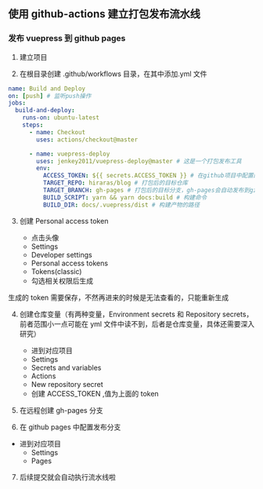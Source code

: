 ## 使用 github-actions 建立打包发布流水线

### 发布 vuepress 到 github pages

1. 建立项目

2. 在根目录创建 .github/workflows 目录，在其中添加.yml 文件

```yml
name: Build and Deploy
on: [push] # 监听push操作
jobs:
  build-and-deploy:
    runs-on: ubuntu-latest
    steps:
      - name: Checkout
        uses: actions/checkout@master

      - name: vuepress-deploy
        uses: jenkey2011/vuepress-deploy@master # 这是一个打包发布工具
        env:
          ACCESS_TOKEN: ${{ secrets.ACCESS_TOKEN }} # 在github项目中配置的环境变量，值为 Personal access token 中生成的token
          TARGET_REPO: hiraras/blog # 打包后的目标仓库
          TARGET_BRANCH: gh-pages # 打包后的目标分支，gh-pages会自动发布到github pages
          BUILD_SCRIPT: yarn && yarn docs:build # 构建命令
          BUILD_DIR: docs/.vuepress/dist # 构建产物的路径
```

3. 创建 Personal access token

   - 点击头像
   - Settings
   - Developer settings
   - Personal access tokens
   - Tokens(classic)
   - 勾选相关权限后生成

生成的 token 需要保存，不然再进来的时候是无法查看的，只能重新生成

4. 创建仓库变量（有两种变量，Environment secrets 和 Repository secrets，前者范围小一点可能在 yml 文件中读不到，后者是仓库变量，具体还需要深入研究）

   - 进到对应项目
   - Settings
   - Secrets and variables
   - Actions
   - New repository secret
   - 创建 ACCESS_TOKEN ,值为上面的 token

5. 在远程创建 gh-pages 分支

6. 在 github pages 中配置发布分支

- 进到对应项目
  - Settings
  - Pages

7. 后续提交就会自动执行流水线啦
